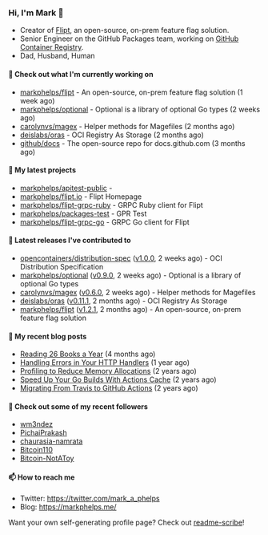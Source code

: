 ### Hi, I'm Mark 👋

* Creator of [Flipt](https://github.com/markphelps/flipt), an open-source, on-prem feature flag solution.
* Senior Engineer on the GitHub Packages team, working on [GitHub Container Registry](https://github.blog/2020-09-01-introducing-github-container-registry/).
* Dad, Husband, Human

#### 👷 Check out what I'm currently working on

- [markphelps/flipt](https://github.com/markphelps/flipt) - An open-source, on-prem feature flag solution (1 week ago)
- [markphelps/optional](https://github.com/markphelps/optional) - Optional is a library of optional Go types (2 weeks ago)
- [carolynvs/magex](https://github.com/carolynvs/magex) - Helper methods for Magefiles (2 months ago)
- [deislabs/oras](https://github.com/deislabs/oras) - OCI Registry As Storage (2 months ago)
- [github/docs](https://github.com/github/docs) - The open-source repo for docs.github.com (3 months ago)

#### 🌱 My latest projects

- [markphelps/apitest-public](https://github.com/markphelps/apitest-public) - 
- [markphelps/flipt.io](https://github.com/markphelps/flipt.io) - Flipt Homepage
- [markphelps/flipt-grpc-ruby](https://github.com/markphelps/flipt-grpc-ruby) - GRPC Ruby client for Flipt
- [markphelps/packages-test](https://github.com/markphelps/packages-test) - GPR Test
- [markphelps/flipt-grpc-go](https://github.com/markphelps/flipt-grpc-go) - GRPC Go client for Flipt

#### 🔭 Latest releases I've contributed to

- [opencontainers/distribution-spec](https://github.com/opencontainers/distribution-spec) ([v1.0.0](https://github.com/opencontainers/distribution-spec/releases/tag/v1.0.0), 2 weeks ago) - OCI Distribution Specification
- [markphelps/optional](https://github.com/markphelps/optional) ([v0.9.0](https://github.com/markphelps/optional/releases/tag/v0.9.0), 2 weeks ago) - Optional is a library of optional Go types
- [carolynvs/magex](https://github.com/carolynvs/magex) ([v0.6.0](https://github.com/carolynvs/magex/releases/tag/v0.6.0), 2 weeks ago) - Helper methods for Magefiles
- [deislabs/oras](https://github.com/deislabs/oras) ([v0.11.1](https://github.com/deislabs/oras/releases/tag/v0.11.1), 2 months ago) - OCI Registry As Storage
- [markphelps/flipt](https://github.com/markphelps/flipt) ([v1.2.1](https://github.com/markphelps/flipt/releases/tag/v1.2.1), 2 months ago) - An open-source, on-prem feature flag solution

#### 📜 My recent blog posts

- [Reading 26 Books a Year](https://markphelps.me/2020/12/reading-26-books-a-year/) (4 months ago)
- [Handling Errors in Your HTTP Handlers](https://markphelps.me/2020/04/handling-errors-in-your-http-handlers/) (1 year ago)
- [Profiling to Reduce Memory Allocations](https://markphelps.me/2019/11/profiling-to-reduce-memory-allocations/) (2 years ago)
- [Speed Up Your Go Builds With Actions Cache](https://markphelps.me/2019/11/speed-up-your-go-builds-with-actions-cache/) (2 years ago)
- [Migrating From Travis to GitHub Actions](https://markphelps.me/2019/09/migrating-from-travis-to-github-actions/) (2 years ago)

#### 👯 Check out some of my recent followers

- [wm3ndez](https://github.com/wm3ndez)
- [PichaiPrakash](https://github.com/PichaiPrakash)
- [chaurasia-namrata](https://github.com/chaurasia-namrata)
- [Bitcoin110](https://github.com/Bitcoin110)
- [Bitcoin-NotAToy](https://github.com/Bitcoin-NotAToy)

#### 📫 How to reach me

- Twitter: https://twitter.com/mark_a_phelps
- Blog: https://markphelps.me/

Want your own self-generating profile page? Check out [readme-scribe](https://github.com/muesli/readme-scribe)!
